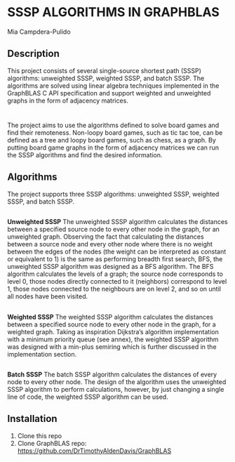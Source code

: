 # SSSP ALGORITHMS IN GRAPHBLAS 
Mia Campdera-Pulido

## Description
This project consists of several single-source shortest path (SSSP) algorithms: unweighted SSSP, weighted SSSP, and batch SSSP. The algorithms are solved using linear algebra techniques implemented in the GraphBLAS C API specification and support weighted and unweighted graphs in the form of adjacency matrices.
#
The project aims to use the algorithms defined to solve board games and find their remoteness. Non-loopy board games, such as tic tac toe, can be defined as a tree and loopy board games, such as chess, as a graph. By putting board game graphs in the form of adjacency matrices we can run the SSSP algorithms and find the desired information.

## Algorithms
The project supports three SSSP algorithms: unweighted SSSP, weighted SSSP, and batch SSSP. 

##
**Unweighted SSSP**
The unweighted SSSP algorithm calculates the distances between a specified source node to every other node in the graph, for an unweighted graph. Observing the fact that calculating the distances between a source node and every other node where there is no weight between the edges of the nodes (the weight can be interpreted as constant or equivalent to 1) is the same as performing breadth first search, BFS, the unweighted SSSP algorithm was designed as a BFS algorithm. The BFS algorithm calculates the levels of a graph; the source node corresponds to level 0, those nodes directly connected to it (neighbors) correspond to level 1, those nodes connected to the neighbours are on level 2, and so on until all nodes have been visited.

##
**Weighted SSSP**
The weighted SSSP algorithm calculates the distances between a specified source node to every other node in the graph, for a weighted graph. Taking as inspiration Dijkstra’s algorithm implementation with a minimum priority queue (see annex), the weighted SSSP algorithm was designed with a min-plus semiring which is further discussed in the implementation section. 

##
**Batch SSSP**
The batch SSSP algorithm calculates the distances of every node to every other node. The design of the algorithm uses the unweighted SSSP algorithm to perform calculations, however, by just changing a single line of code, the weighted SSSP algorithm can be used. 

## Installation

1. Clone this repo
2. Clone GraphBLAS repo: https://github.com/DrTimothyAldenDavis/GraphBLAS
